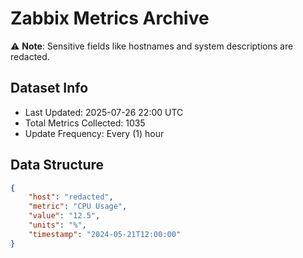 # Zabbix Metrics Archive

⚠️ **Note**: Sensitive fields like hostnames and system descriptions are redacted.

## Dataset Info
- Last Updated: 2025-07-26 22:00 UTC
- Total Metrics Collected: 1035
- Update Frequency: Every (1) hour

## Data Structure
```json
{
    "host": "redacted",
    "metric": "CPU Usage",
    "value": "12.5",
    "units": "%",
    "timestamp": "2024-05-21T12:00:00"
}
```
